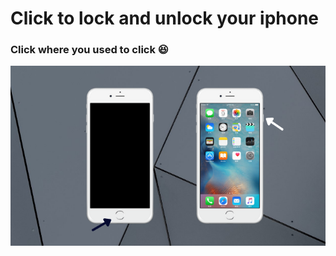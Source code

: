 # Click to lock and unlock your iphone
### Click where you used to click  😆

<p align="center">
<img src="img.png">
</p>
